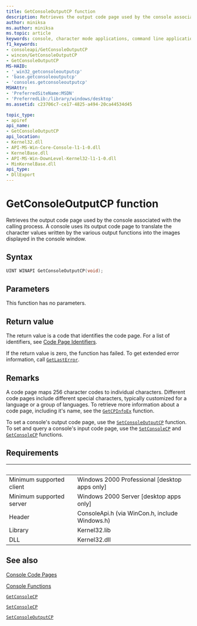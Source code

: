 ```yaml
---
title: GetConsoleOutputCP function
description: Retrieves the output code page used by the console associated with the calling process.
author: miniksa
ms.author: miniksa
ms.topic: article
keywords: console, character mode applications, command line applications, terminal applications, console api
f1_keywords:
- consoleapi/GetConsoleOutputCP
- wincon/GetConsoleOutputCP
- GetConsoleOutputCP
MS-HAID:
- '_win32_getconsoleoutputcp'
- 'base.getconsoleoutputcp'
- 'consoles.getconsoleoutputcp'
MSHAttr:
- 'PreferredSiteName:MSDN'
- 'PreferredLib:/library/windows/desktop'
ms.assetid: c23706c7-ce17-4825-a494-20ca44534d45

topic_type:
- apiref
api_name:
- GetConsoleOutputCP
api_location:
- Kernel32.dll
- API-MS-Win-Core-Console-l1-1-0.dll
- KernelBase.dll
- API-MS-Win-DownLevel-Kernel32-l1-1-0.dll
- MinKernelBase.dll
api_type:
- DllExport
---
```


# GetConsoleOutputCP function

Retrieves the output code page used by the console associated with the calling process. A console uses its output code page to translate the character values written by the various output functions into the images displayed in the console window.

## Syntax

```C
UINT WINAPI GetConsoleOutputCP(void);
```

## Parameters

This function has no parameters.

## Return value

The return value is a code that identifies the code page. For a list of identifiers, see [Code Page Identifiers](https://msdn.microsoft.com/library/windows/desktop/dd317756).

If the return value is zero, the function has failed. To get extended error information, call [`GetLastError`](https://msdn.microsoft.com/library/windows/desktop/ms679360).

## Remarks

A code page maps 256 character codes to individual characters. Different code pages include different special characters, typically customized for a language or a group of languages. To retrieve more information about a code page, including it's name, see the [`GetCPInfoEx`](https://msdn.microsoft.com/library/windows/desktop/dd318081) function.

To set a console's output code page, use the [`SetConsoleOutputCP`](setconsoleoutputcp.md) function. To set and query a console's input code page, use the [`SetConsoleCP`](setconsolecp.md) and [`GetConsoleCP`](getconsolecp.md) functions.

## Requirements

| &nbsp; | &nbsp; |
|-|-|
| Minimum supported client | Windows 2000 Professional \[desktop apps only\] |
| Minimum supported server | Windows 2000 Server \[desktop apps only\] |
| Header | ConsoleApi.h (via WinCon.h, include Windows.h) |
| Library | Kernel32.lib |
| DLL | Kernel32.dll |

## See also

[Console Code Pages](console-code-pages.md)

[Console Functions](console-functions.md)

[`GetConsoleCP`](getconsolecp.md)

[`SetConsoleCP`](setconsolecp.md)

[`SetConsoleOutputCP`](setconsoleoutputcp.md)

